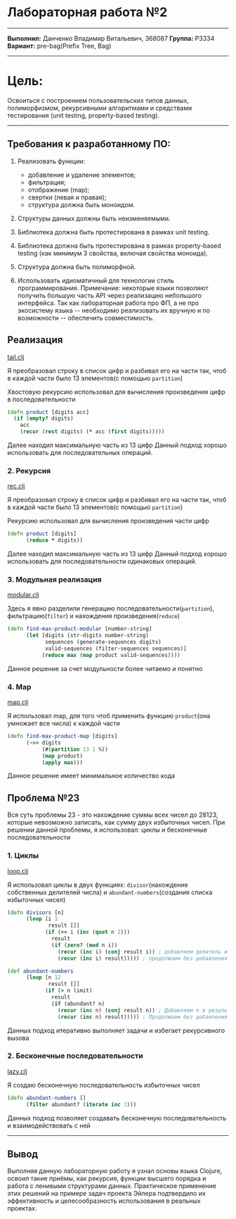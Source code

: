# Лабораторная работа №2

---

**Выполнил:** Данченко Владимир Витальевич, 368087
**Группа:** P3334
**Вариант:** pre-bag(Prefix Tree, Bag)

---

# Цель:

Освоиться с построением пользовательских типов данных, полиморфизмом, рекурсивными алгоритмами и средствами тестирования (unit testing, property-based testing).

---

## Требования к разработанному ПО:

1. Реализовать функции:
    - добавление и удаление элементов;
    - фильтрация;
    - отображение (map);
    - свертки (левая и правая);
    - структура должна быть моноидом.

2. Структуры данных должны быть неизменяемыми.
3. Библиотека должна быть протестирована в рамках unit testing.
4. Библиотека должна быть протестирована в рамках property-based testing (как минимум 3 свойства, включая свойства моноида).
5. Структура должна быть полиморфной.
6. Использовать идиоматичный для технологии стиль программирования. Примечание: некоторые языки позволяют получить большую часть API через реализацию небольшого интерфейса. Так как лабораторная работа про ФП, а не про экосистему языка -- необходимо реализовать их вручную и по возможности -- обеспечить совместимость.

## Реализация

[tail.clj](task8/tail.clj)

Я преобразовал строку в список цифр и разбивал его на части так, чтоб в каждой части было 13 элементов(с помощью `partition`)

Хвостовую рекурсию использовал для вычисления произведения цифр в последовательности
```clojure
(defn product [digits acc]
  (if (empty? digits)
    acc
    (recur (rest digits) (* acc (first digits)))))
```
Далее находил максимальную часть из 13 цифр
Данный подход хорошо использовать для последовательных операций.

### 2. Рекурсия
[rec.clj](task8/rec.clj)

Я преобразовал строку в список цифр и разбивал его на части так, чтоб в каждой части было 13 элементов(с помощью `partition`)

Рекурсию использовал для вычисления произведения части цифр
```clojure
(defn product [digits]
      (reduce * digits))
```
Далее находил максимальную часть из 13 цифр
Данный подход хорошо использовать для последовательности одинаковых операций.

### 3. Модульная реализация
[modular.clj](task8/modular.clj)

Здесь я явно разделили генерацию последовательности(`partition`), фильтрацию(`filter`) и нахождения произведения(`reduce`)
```clojure
(defn find-max-product-modular [number-string]
      (let [digits (str-digits number-string)
            sequences (generate-sequences digits)
            valid-sequences (filter-sequences sequences)]
           (reduce max (map product valid-sequences))))
```
Данное решение за счет модульности более читаемо и понятно

### 4. Map
[map.clj](task8/map.clj)

Я использовал map, для того чтоб применить функцию `product`(она умножает все числа) к каждой части
```clojure
(defn find-max-product-map [digits]
      (->> digits
           (#(partition 13 1 %))
           (map product)
           (apply max)))
```
Данное решение имеет минимальное количество кода

## Проблема №23

Вся суть проблемы 23 - это нахождение суммы всех чисел до 28123, которые невозможно записать, как сумму двух избыточных чисел.
При решении данной проблемы, я использовал: циклы и бесконечные последовательности

### 1. Циклы
[loop.clj](task23/loop.clj)

Я использовал циклы в двух функциях: `divisor`(нахождение собственных делителей числа) и `abundant-numbers`(создания списка избыточных чисел)
```clojure
(defn divisors [n]
      (loop [i 1
             result []]
            (if (>= i (inc (quot n 2)))
              result
              (if (zero? (mod n i))
                (recur (inc i) (conj result i)) ; добавляем делитель и продолжаем
                (recur (inc i) result))))) ; продолжаем без добавления

(def abundant-numbers
      (loop [n 12
             result []]
            (if (> n limit)
              result
              (if (abundant? n)
                (recur (inc n) (conj result n)) ; Добавляем n в результат и продолжаем
                (recur (inc n) result))))) ; Продолжаем без добавления
```
Данных подход итеративно выполняет задачи и избегает рекурсивного вызова

### 2. Бесконечные последовательности
[lazy.clj](task23/lazy.clj)

Я создаю бесконечную последовательность избыточных чисел
```clojure
(defn abundant-numbers []
      (filter abundant? (iterate inc 1)))
```
Данных подход позволяет создавать бесконечную последовательность и взаимодействовать с ней

---

## Вывод

Выполняя данную лабораторную работу я узнал основы языка Clojure, освоил такие приёмы, как рекурсия, функции высшего порядка и работа с ленивыми структурами данных.
Практическое применение этих решений на примере задач проекта Эйлера подтвердило их эффективность и целесообразность использования в реальных проектах.

